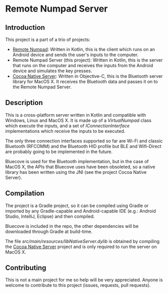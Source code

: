 # Remote Numpad Server

## Introduction

This project is a part of a trio of projects:

* [Remote Numpad](https://github.com/theolizard/remote-numpad): Written in
Kotlin, this is the client which runs on an Android device and sends the
user's inputs to the computer.
* Remote Numpad Server (this project): Written in Kotlin, this is the server
that runs on the computer and receives the inputs from the Android device and
simulates the key presses.
* [Cocoa Native Server](https://github.com/theolizard/cocoa-native-server):
Written in Objective-C, this is the Bluetooth server library for MacOS X. It
receives the Bluetooth data and passes it on to the Remote Numpad Server.

## Description

This is a cross-platform server written in Kotlin and compatible with Windows,
Linux and MacOS X. It is made up of a *VirtualNumpad* class which execute the
inputs, and a set of *IConnectionInterface* implementations which receive the
inputs to be executed.

The only three connection interfaces supported so far are Wi-Fi and classic
Bluetooth (RFCOMM) and the Bluetooth HID profile but BLE and Wifi-Direct are
probably going to be implemented in the future.

Bluecove is used for the Bluetooth implementation, but in the case of MacOS X,
the APIs that Bluecove uses have been obsoleted, so a native library has been
written using the JNI (see the project Cocoa Native Server).

## Compilation

The project is a Gradle project, so it can be compiled using Gradle or
imported by any Gradle-capable and Android-capable IDE (e.g.: Android Studio,
IntelliJ, Eclipse) and then compiled.

Bluecove is included in the repo, the other dependencies will be downloaded
through Gradle at build-time.

The file *src/main/resources/libNativeServer.dylib* is obtained by compiling
the [Cocoa Native Server](https://github.com/theolizard/cocoa-native-server)
project and is only required to run the server on MacOS X.

## Contributing

This is not a main project for me so help will be very appreciated. Anyone is
welcome to contribute to this project (issues, requests, pull requests).
